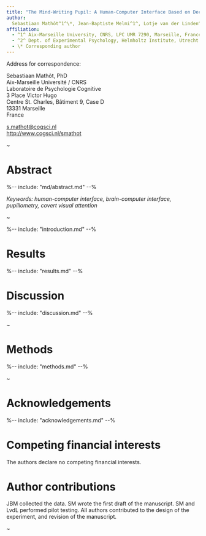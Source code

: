 ```yaml
---
title: "The Mind-Writing Pupil: A Human-Computer Interface Based on Decoding of Covert Attention through Pupillometry"
author:
  Sebastiaan Mathôt^1^\*, Jean-Baptiste Melmi^1^, Lotje van der Linden^1^, and Stefan Van der Stigchel^2^
affiliation:
  - ^1^ Aix-Marseille University, CNRS, LPC UMR 7290, Marseille, France
  - ^2^ Dept. of Experimental Psychology, Helmholtz Institute, Utrecht University, The Netherlands
  - \* Corresponding author
---
```


Address for correspondence:

Sebastiaan Mathôt, PhD  \
Aix-Marseille Université / CNRS  \
Laboratoire de Psychologie Cognitive  \
3 Place Victor Hugo  \
Centre St. Charles, Bâtiment 9, Case D  \
13331 Marseille  \
France

<s.mathot@cogsci.nl>  \
<http://www.cogsci.nl/smathot>

~

# Abstract

%-- include: "md/abstract.md" --%

*Keywords: human-computer interface, brain-computer interface, pupillometry, covert visual attention*

~

%-- include: "introduction.md" --%

# Results

%-- include: "results.md" --%

# Discussion

%-- include: "discussion.md" --%

~

# Methods

%-- include: "methods.md" --%

~

# Acknowledgements

%-- include: "acknowledgements.md" --%

# Competing financial interests

The authors declare no competing financial interests.

# Author contributions

JBM collected the data. SM wrote the first draft of the manuscript. SM and LvdL performed pilot testing. All authors contributed to the design of the experiment, and revision of the manuscript.

~
